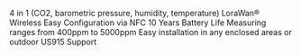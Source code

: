 4 in 1 (CO2, barometric pressure, humidity, temperature)
LoraWan® Wireless
Easy Configuration via NFC
10 Years Battery Life
Measuring ranges from 400ppm to 5000ppm
Easy installation in any enclosed areas or outdoor
US915 Support
